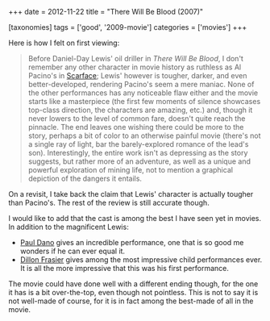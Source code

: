+++
date = 2012-11-22
title = "There Will Be Blood (2007)"

[taxonomies]
tags = ['good', '2009-movie']
categories = ['movies']
+++

Here is how I felt on first viewing:

> Before Daniel-Day Lewis\' oil driller in *There Will Be Blood*, I
> don\'t remember any other character in movie history as ruthless as Al
> Pacino\'s in [Scarface]; Lewis\' however is tougher, darker, and even
> better-developed, rendering Pacino\'s seem a mere maniac. None of the
> other performances has any noticeable flaw either and the movie starts
> like a masterpiece (the first few moments of silence showcases
> top-class direction, the characters are amazing, etc.) and, though it
> never lowers to the level of common fare, doesn\'t quite reach the
> pinnacle. The end leaves one wishing there could be more to the story,
> perhaps a bit of color to an otherwise painful movie (there\'s not a
> single ray of light, bar the barely-explored romance of the lead\'s
> son). Interestingly, the entire work isn\'t as depressing as the story
> suggests, but rather more of an adventure, as well as a unique and
> powerful exploration of mining life, not to mention a graphical
> depiction of the dangers it entails.

On a revisit, I take back the claim that Lewis\' character is actually
tougher than Pacino\'s. The rest of the review is still accurate though.

I would like to add that the cast is among the best I have seen yet in
movies. In addition to the magnificent Lewis:

-   [Paul Dano] gives an incredible performance, one that is so good me
    wonders if he can ever equal it.
-   [Dillon Frasier] gives among the most impressive child performances
    ever. It is all the more impressive that this was his first
    performance.

The movie could have done well with a different ending though, for the
one it has is a bit over-the-top, even though not pointless. This is not
to say it is not well-made of course, for it is in fact among the
best-made of all in the movie.

  [Scarface]: http://tshepang.net/recent-movies-2007-11-05
  [Paul Dano]: http://en.wikipedia.org/wiki/Paul_Dano
  [Dillon Frasier]: http://en.wikipedia.org/wiki/Dillon_Freasier
